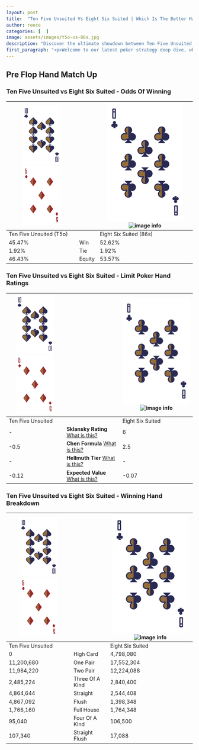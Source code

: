 ```yaml
---
layout: post
title:  "Ten Five Unsuited Vs Eight Six Suited | Which Is The Better Hand In Poker? A Complete Guide"
author: reece
categories: [  ]
image: assets/images/t5o-vs-86s.jpg
description: "Discover the ultimate showdown between Ten Five Unsuited and Eight Six Suited in poker! Uncover the odds, strategies, and scenarios where one hand triumphs over the other. Get ready to up your poker game with this thrilling analysis."
first_paragraph: "<p>Welcome to our latest poker strategy deep dive, where we're pitting two distinct hands against each other in a high-stakes showdown: Ten Five Unsuited vs Eight Six Suited.</p><p>In the dynamic world of poker, every decision counts, and knowing which hand holds the upper hand is key to your success at the table.</p><p>In this article, we'll dissect these two hands, explore the scenarios where one dominates the other, and equip you with the knowledge to make strategic choices that can tip the odds in your favor.</p><p>Get ready to unravel the intriguing dynamics of these poker hands and elevate your game to new heights.</p>"
---
```




[comment]: # (sp0)

## Pre Flop Hand Match Up

<div class="table hand-ratings" markdown="1"> 



### Ten Five Unsuited vs Eight Six Suited - Odds Of Winning


    
| ![image info](assets/images/hand1/T.png) ![image info](assets/images/hand1/5o.png) |  | ![image info](assets/images/hand2/8.png) ![image info](assets/images/hand2/6s.png) |
| -------- | -------- | -------- |
| Ten Five Unsuited (T5o) |  | Eight Six Suited (86s) |
| 45.47% | Win | 52.62% |
| 1.92% | Tie | 1.92% |
| 46.43% | Equity | 53.57% |




[comment]: # (sp1)



### Ten Five Unsuited vs Eight Six Suited - Limit Poker Hand Ratings


    
| ![image info](assets/images/hand1/T.png) ![image info](assets/images/hand1/5o.png) |  | ![image info](assets/images/hand2/8.png) ![image info](assets/images/hand2/6s.png) |
| -------- | -------- | -------- |
| Ten Five Unsuited |  | Eight Six Suited |
| - | **Sklansky Rating** [What is this?](/sklansky-rating-explained) | 6 |
| -0.5 | **Chen Formula** [What is this?](/chen-formula-explained) | 2.5 |
| - | **Hellmuth Tier** [What is this?](/Hellmuth-tier-explained) | - |
| -0.12 | **Expected Value** [What is this?](/expected-value-explained) | -0.07 |




[comment]: # (sp2)



### Ten Five Unsuited vs Eight Six Suited - Winning Hand Breakdown


    
| ![image info](assets/images/hand1/T.png) ![image info](assets/images/hand1/5o.png) |  | ![image info](assets/images/hand2/8.png) ![image info](assets/images/hand2/6s.png) |
| -------- | -------- | -------- |
| Ten Five Unsuited |  | Eight Six Suited |
| 0 | High Card | 4,798,080 |
| 11,200,680 | One Pair | 17,552,304 |
| 11,984,220 | Two Pair | 12,224,088 |
| 2,485,224 | Three Of A Kind | 2,840,400 |
| 4,864,644 | Straight | 2,544,408 |
| 4,867,092 | Flush | 1,398,348 |
| 1,766,160 | Full House | 1,764,348 |
| 95,040 | Four Of A Kind | 106,500 |
| 107,340 | Straight Flush | 17,088 |




[comment]: # (sp3)



</div>

[comment]: # (sp4)



[comment]: # (sp5)

